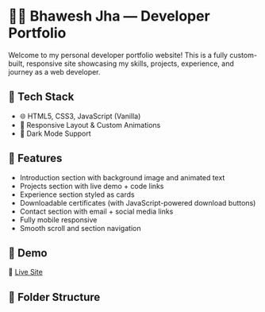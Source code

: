 # 🧑‍💻 Bhawesh Jha — Developer Portfolio

Welcome to my personal developer portfolio website! This is a fully custom-built, responsive site showcasing my skills, projects, experience, and journey as a web developer.



## 🚀 Tech Stack

- 🌐 HTML5, CSS3, JavaScript (Vanilla)
- 🎨 Responsive Layout & Custom Animations
- 🌙 Dark Mode Support
  

## 📌 Features

- Introduction section with background image and animated text
- Projects section with live demo + code links
- Experience section styled as cards
- Downloadable certificates (with JavaScript-powered download buttons)
- Contact section with email + social media links
- Fully mobile responsive
- Smooth scroll and section navigation

## 📸 Demo

🔗 [Live Site](https://thewat00cher.github.io/PORTFOLIO/)

## 🧩 Folder Structure

